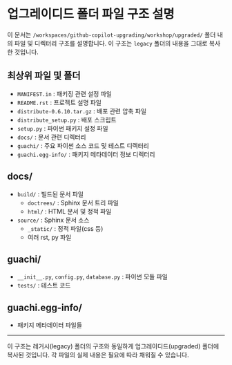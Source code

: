 # 업그레이디드 폴더 파일 구조 설명

이 문서는 `/workspaces/github-copilot-upgrading/workshop/upgraded/` 폴더 내의 파일 및 디렉터리 구조를 설명합니다. 이 구조는 `legacy` 폴더의 내용을 그대로 복사한 것입니다.

## 최상위 파일 및 폴더
- `MANIFEST.in` : 패키징 관련 설정 파일
- `README.rst` : 프로젝트 설명 파일
- `distribute-0.6.10.tar.gz` : 배포 관련 압축 파일
- `distribute_setup.py` : 배포 스크립트
- `setup.py` : 파이썬 패키지 설정 파일
- `docs/` : 문서 관련 디렉터리
- `guachi/` : 주요 파이썬 소스 코드 및 테스트 디렉터리
- `guachi.egg-info/` : 패키지 메타데이터 정보 디렉터리

## docs/
- `build/` : 빌드된 문서 파일
  - `doctrees/` : Sphinx 문서 트리 파일
  - `html/` : HTML 문서 및 정적 파일
- `source/` : Sphinx 문서 소스
  - `_static/` : 정적 파일(css 등)
  - 여러 rst, py 파일

## guachi/
- `__init__.py`, `config.py`, `database.py` : 파이썬 모듈 파일
- `tests/` : 테스트 코드

## guachi.egg-info/
- 패키지 메타데이터 파일들

---

이 구조는 레거시(legacy) 폴더의 구조와 동일하게 업그레이디드(upgraded) 폴더에 복사된 것입니다. 각 파일의 실제 내용은 필요에 따라 채워질 수 있습니다.
